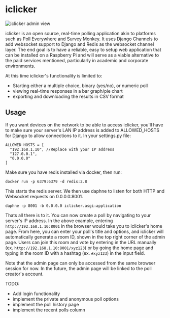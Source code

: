# iclicker

![iclicker admin view](https://github.com/maliesa96/iclicker/blob/master/screenshots/admin_page.png)

iclicker is an open source, real-time polling application akin to platforms such as Poll Everywhere and Survey Monkey. It uses Django Channels to add websocket support to Django and Redis as the websocket channel layer.
The end goal is to have a reliable, easy to setup web application that can be installed on a Raspberry Pi and will serve as a viable alternative to the paid services mentioned, particularly in academic and corporate environments.

At this time iclicker's functionality is limited to:
* Starting either a multiple choice, binary (yes/no), or numeric poll
* viewing real-time responses in a bar graph/pie chart
* exporting and downloading the results in CSV format

## Usage

If you want devices on the network to be able to access iclicker, you'll have to make sure your server's LAN IP address is added to ALLOWED_HOSTS for Django to allow connections to it. In your settings.py file:

```
ALLOWED_HOSTS = [
  "192.168.1.10", //Replace with your IP address
  "127.0.0.1",
  "0.0.0.0"
]
```

Make sure you have redis installed via docker, then run:

`docker run -p 6379:6379 -d redis:2.8`

This starts the redis server. We then use daphne to listen for both HTTP and Websocket requests on 0.0.0.0:8001.

`daphne -p 8001 -b 0.0.0.0 iclicker.asgi:application`

Thats all there is to it. You can now create a poll by navigating to your server's IP address. In the above example, entering `http://192.168.1.10:8001` in the browser would take you to iclicker's home page. From here, you can enter your poll's title and options, and iclicker will automatically generate a room ID, shown in the top right corner of the admin page. Users can join this room and vote by entering in the URL manually (ex. `http://192.168.1.10:8001/xyz123`) or by going the home page and typing in the room ID with a hashtag (ex. `#xyz123`) in the input field.

Note that the admin page can only be accessed from the same browser session for now. In the future, the admin page will be linked to the poll creator's account.

TODO:
* Add login functionality
* implement the private and anonymous poll options
* implement the poll history page
* implement the recent polls column
